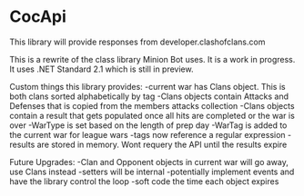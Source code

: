 # CocApi
This library will provide responses from developer.clashofclans.com

This is a rewrite of the class library Minion Bot uses.  It is a work in progress.  It uses .NET Standard 2.1 which is still in preview.


Custom things this library provides:
-current war has Clans object.  This is both clans sorted alphabetically by tag
-Clans objects contain Attacks and Defenses that is copied from the members attacks collection
-Clans objects contain a result that gets populated once all hits are completed or the war is over
-WarType is set based on the length of prep day
-WarTag is added to the current war for league wars
-tags now reference a regular expression
-results are stored in memory.  Wont requery the API until the results expire

Future Upgrades:
-Clan and Opponent objects in current war will go away, use Clans instead
-setters will be internal
-potentially implement events and have the library control the loop
-soft code the time each object expires